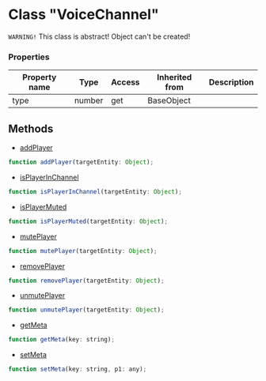 # Class "VoiceChannel"

`WARNING!` This class is abstract! Object can't be created!

### Properties

| Property name | Type | Access | Inherited from | Description |
| -------------- | ----------- | -------- | -------- | ----------- |
| type | number | get | BaseObject |  |


## Methods

* [addPlayer](docs/ServerAPI/nodejs/modules/alt/classes/VoiceChannel/method_addPlayer.md)
```js
function addPlayer(targetEntity: Object);
```
* [isPlayerInChannel](docs/ServerAPI/nodejs/modules/alt/classes/VoiceChannel/method_isPlayerInChannel.md)
```js
function isPlayerInChannel(targetEntity: Object);
```
* [isPlayerMuted](docs/ServerAPI/nodejs/modules/alt/classes/VoiceChannel/method_isPlayerMuted.md)
```js
function isPlayerMuted(targetEntity: Object);
```
* [mutePlayer](docs/ServerAPI/nodejs/modules/alt/classes/VoiceChannel/method_mutePlayer.md)
```js
function mutePlayer(targetEntity: Object);
```
* [removePlayer](docs/ServerAPI/nodejs/modules/alt/classes/VoiceChannel/method_removePlayer.md)
```js
function removePlayer(targetEntity: Object);
```
* [unmutePlayer](docs/ServerAPI/nodejs/modules/alt/classes/VoiceChannel/method_unmutePlayer.md)
```js
function unmutePlayer(targetEntity: Object);
```
* [getMeta](docs/ServerAPI/nodejs/modules/alt/classes/BaseObject/method_getMeta.md)
```js
function getMeta(key: string);
```
* [setMeta](docs/ServerAPI/nodejs/modules/alt/classes/BaseObject/method_setMeta.md)
```js
function setMeta(key: string, p1: any);
```


